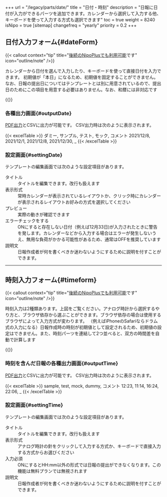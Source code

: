 +++
url = "/legacy/parts/date/"
title = "日付・時刻"
description = "日報に日付が入力ができるパーツを追加できます。カレンダーから選択して入力する他、キーボードを使って入力する方式も選択できます"
toc = true
weight = 8240
isNipo = true
[sitemap]
  changefreq = "yearly"
  priority = 0.2
+++

## 日付入力フォーム{#dateForm}

{{< callout context="tip" title="[後続のNipoPlusでも利用可能](/docs/manual/initial-setting/template/date_time/#point)です" icon="outline/note" />}}

カレンダーから日付を選んで入力したり、キーボードを使って直接日付を入力できます。
初期値が「本日」になるため、初期値を固定することができません。
なお、日報の提出日についてはテンプレートとは別に用意されているので、提出日のためにこの項目を用意する必要はありません。なお、和暦には非対応です

{{<iTablet filename="img/date" msg="日付はカレンダーから入力可能"  alice="ok">}}

### 各種出力画面{#outputDate}

[PDF出力](/legacy/manual/pdf/)とCSVに出力が可能です。
CSV出力時は次のように表示されます。

{{< excelTable >}}
ダミー, サンプル, テスト, モック, コメント
2021/12/8, 2021/12/1, 2021/12/8, 2021/12/30, \_
{{< /excelTable >}}

### 設定画面{#settingDate}

テンプレートの編集画面では次のような設定項目があります。

<dl class="basic">
  <dt>タイトル</dt>
  <dd>タイトルを編集できます。改行も扱えます</dd>
  <dt>表示形式</dt>
  <dd>常時カレンダーが表示されているレイアウトか、クリック時にカレンダーが表示されるレイアウトお好みの方式を選択してください</dd>
  <dt>プレビュー</dt>
  <dd>実際の動きが確認できます</dd>
  <dt>エラーチェックをする</dt>
  <dd>ONにすると存在しない日付（例えば12月33日)が入力されたときに警告を発します。カレンダーなどから入力する場合はエラーが発生しないうえ、無用な負荷がかかる可能性があるため、通常はOFFを推奨しています</dd>
  <dt>説明文</dt>
  <dd>日報作成者が何を書くべきか迷わないようにするために説明を付すことができます。</dd>
</dl>

---

## 時刻入力フォーム{#timeform}

{{< callout context="tip" title="[後続のNipoPlusでも利用可能](/docs/manual/initial-setting/template/date_time/#point)です" icon="outline/note" />}}

時刻入力は2種類あります。上図をご覧ください。アナログ時計から選択するやり方と、ブラウザ依存から選ぶことができます。ブラウザ依存の場合は使用するブラウザによって入力方式が変わります。
（例えばiPhoneのSafariならドラム式の入力になる）日報作成時の時刻が初期値として設定されるため、初期値の設定はできません。また、時刻パーツを連結して2つ並べると、双方の時間差を自動で計算します

{{<iTablet filename="img/time" msg="時刻を日報に添付した様子"  alice="ok">}}

### 時刻を含んだ日報の各種出力画面{#outputTime}

[PDF出力](/legacy/manual/pdf/)とCSVに出力が可能です。
CSV出力時は次のように表示されます。

{{< excelTable >}}
sample, test, mock, dummy, コメント
12:23, 11:14, 16:24, 22:06, \_
{{< /excelTable >}}

### 設定画面{#settingTime}

テンプレートの編集画面では次のような設定項目があります。

<dl class="basic">
  <dt>タイトル</dt>
  <dd>タイトルを編集できます。改行も扱えます</dd>
  <dt>表示形式</dt>
  <dd>アナログ時計の針をクリックして入力する方式か、キーボードで直接入力する方式からお選びください</dd>
  <dt>入力必須</dt>
  <dd>ONにするとHH:mm以外の形式では日報の提出ができなくなります。この機能は無料プランでは無視されます</dd>
  <dt>説明文</dt>
  <dd>日報作成者が何を書くべきか迷わないようにするために説明を付すことができます。</dd>
</dl>
